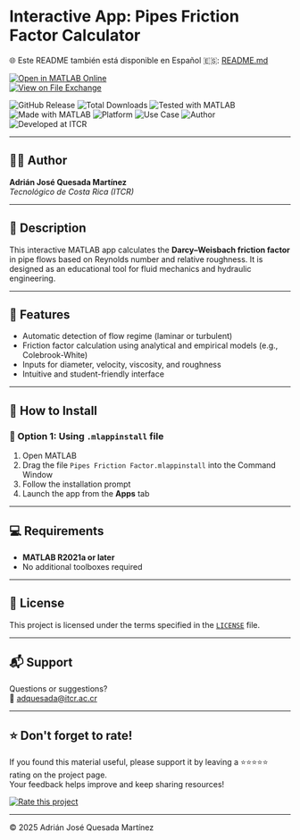 # Interactive App: Pipes Friction Factor Calculator

🌐 Este README también está disponible en Español 🇪🇸: [README.md](README.md)

[![Open in MATLAB Online](https://www.mathworks.com/images/responsive/global/open-in-matlab-online.svg)](https://matlab.mathworks.com/open/github/v1?repo=adriancrc/Pipes-Friction-Factor)  
[![View on File Exchange](https://www.mathworks.com/matlabcentral/images/matlab-file-exchange.svg)](https://la.mathworks.com/matlabcentral/fileexchange/)

![GitHub Release](https://img.shields.io/github/v/release/adriancrc/Pipes-Friction-Factor)
![Total Downloads](https://img.shields.io/github/downloads/adriancrc/Pipes-Friction-Factor/total)
![Tested with MATLAB](https://img.shields.io/endpoint?url=https%3A%2F%2Fraw.githubusercontent.com%2Fadriancrc%2FPipes-Friction-Factor%2Fmain%2Freport%2Fbadge%2Ftested_with.json)
![Made with MATLAB](https://img.shields.io/badge/Made%20with-MATLAB-blue)
![Platform](https://img.shields.io/badge/Platform-Windows%20%7C%20macOS%20%7C%20Linux-lightgrey)
![Use Case](https://img.shields.io/badge/Use-Educational-success)
![Author](https://img.shields.io/badge/Author-Adrián%20Quesada%20Martínez-blueviolet)
![Developed at ITCR](https://img.shields.io/badge/Developed%20at-ITCR-blue)

---

## 👨‍💻 Author
**Adrián José Quesada Martínez**  
*Tecnológico de Costa Rica (ITCR)*

---

## 📘 Description

This interactive MATLAB app calculates the **Darcy–Weisbach friction factor** in pipe flows based on Reynolds number and relative roughness. It is designed as an educational tool for fluid mechanics and hydraulic engineering.

---

## 🧠 Features

- Automatic detection of flow regime (laminar or turbulent)
- Friction factor calculation using analytical and empirical models (e.g., Colebrook-White)
- Inputs for diameter, velocity, viscosity, and roughness
- Intuitive and student-friendly interface

---

## 🚀 How to Install

### 🔹 Option 1: Using `.mlappinstall` file

1. Open MATLAB  
2. Drag the file `Pipes Friction Factor.mlappinstall` into the Command Window  
3. Follow the installation prompt  
4. Launch the app from the **Apps** tab

---

## 💻 Requirements

- **MATLAB R2021a or later**  
- No additional toolboxes required

---

## 📄 License

This project is licensed under the terms specified in the [`LICENSE`](LICENSE) file.

---

## 📬 Support

Questions or suggestions?  
📧 [adquesada@itcr.ac.cr](mailto:adquesada@itcr.ac.cr)

---

## ⭐ Don't forget to rate!

If you found this material useful, please support it by leaving a ⭐⭐⭐⭐⭐ rating on the project page.  
Your feedback helps improve and keep sharing resources!

[![Rate this project](https://img.shields.io/badge/★★★★★-Rate%20on%20File%20Exchange-blueviolet?style=for-the-badge)](https://la.mathworks.com/matlabcentral/fileexchange/181746-pipes-friction-factor)

---


© 2025 Adrián José Quesada Martínez
